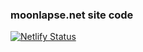 ### moonlapse.net site code
[![Netlify Status](https://api.netlify.com/api/v1/badges/270cd1a2-2ac4-4b72-b6fa-adc9bc913216/deploy-status)](https://app.netlify.com/sites/moonlapse/deploys)
